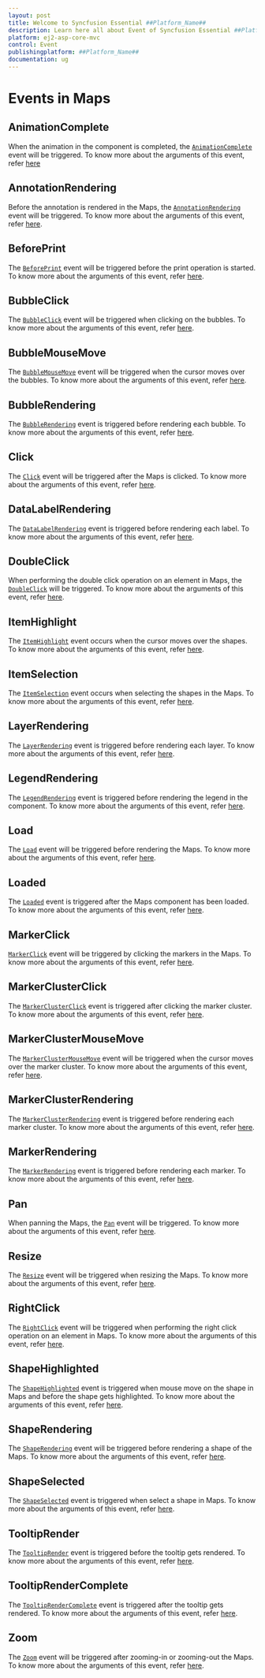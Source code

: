 ```yaml
---
layout: post
title: Welcome to Syncfusion Essential ##Platform_Name##
description: Learn here all about Event of Syncfusion Essential ##Platform_Name## widgets based on HTML5 and jQuery.
platform: ej2-asp-core-mvc
control: Event
publishingplatform: ##Platform_Name##
documentation: ug
---
```


# Events in Maps

## AnimationComplete

When the animation in the component is completed, the [`AnimationComplete`](../api/maps/#animationcomplete) event will be triggered. To know more about the arguments of this event, refer [here](../api/maps/iAnimationCompleteEventArgs/)

## AnnotationRendering

Before the annotation is rendered in the Maps, the [`AnnotationRendering`](../api/maps/#Annotationrendering) event will be triggered. To know more about the arguments of this event, refer [here](../api/maps/iAnnotationRenderingEventArgs/).

## BeforePrint

The [`BeforePrint`](../api/maps/#beforeprint) event will be triggered before the print operation is started. To know more about the arguments of this event, refer [here](../api/maps/iPrintEventArgs/).

## BubbleClick

The [`BubbleClick`](../api/maps/#bubbleclick) event will be triggered when clicking on the bubbles. To know more about the arguments of this event, refer [here](../api/maps/iBubbleClickEventArgs/).

## BubbleMouseMove

The [`BubbleMouseMove`](../api/maps/#bubblemousemove) event will be triggered when the cursor moves over the bubbles. To know more about the arguments of this event, refer [here](../api/maps/iBubbleMoveEventArgs/).

## BubbleRendering

The [`BubbleRendering`](../api/maps/#bubblerendering) event is triggered before rendering each bubble. To know more about the arguments of this event, refer [here](../api/maps/iBubbleRenderingEventArgs/).

## Click

The [`Click`](../api/maps/#click) event will be triggered after the Maps is clicked. To know more about the arguments of this event, refer [here](../api/maps/iMouseEventArgs/).

## DataLabelRendering

The [`DataLabelRendering`](../api/maps/#datalabelrendering) event is triggered before rendering each label. To know more about the arguments of this event, refer [here](../api/maps/iLabelRenderingEventArgs/).

## DoubleClick

When performing the double click operation on an element in Maps, the [`DoubleClick`](../api/maps/#doubleclick) will be triggered. To know more about the arguments of this event, refer [here](../api/maps/iMouseEventArgs/).

## ItemHighlight

The [`ItemHighlight`](../api/maps/#itemhighlight) event occurs when the cursor moves over the shapes. To know more about the arguments of this event, refer [here](../api/maps/iSelectionEventArgs/).

## ItemSelection

The [`ItemSelection`](../api/maps/#itemselection) event occurs when selecting the shapes in the Maps. To know more about the arguments of this event, refer [here](../api/maps/iSelectionEventArgs/).

## LayerRendering

The [`LayerRendering`](../api/maps/#layerrendering) event is triggered before rendering each layer. To know more about the arguments of this event, refer [here](../api/maps/iLayerRenderingEventArgs/).

## LegendRendering

The [`LegendRendering`](../api/maps/#legendrendering) event is triggered before rendering the legend in the component. To know more about the arguments of this event, refer [here](../api/maps/iLegendRenderingEventArgs/).

## Load

The [`Load`](../api/maps/#load) event will be triggered before rendering the Maps. To know more about the arguments of this event, refer [here](../api/maps/iLoadEventArgs/).

## Loaded

The [`Loaded`](/api/maps/#loaded) event is triggered after the Maps component has been loaded. To know more about the arguments of this event, refer [here](../api/maps/iLoadedEventArgs/).

## MarkerClick

[`MarkerClick`](../api/maps/#markerclick) event will be triggered by clicking the markers in the Maps. To know more about the arguments of this event, refer [here](../api/maps/iMarkerClickEventArgs/).

## MarkerClusterClick

The [`MarkerClusterClick`](../api/maps/#markerclusterclick) event is triggered after clicking the marker cluster. To know more about the arguments of this event, refer [here](../api/maps/iMarkerClusterClickEventArgs/).

## MarkerClusterMouseMove

The [`MarkerClusterMouseMove`](../api/maps/#markerclustermousemove) event will be triggered when the cursor moves over the marker cluster. To know more about the arguments of this event, refer [here](../api/maps/iMarkerClusterMoveEventArgs/).

## MarkerClusterRendering

The [`MarkerClusterRendering`](../api/maps/#markerclusterrendering) event is triggered before rendering each marker cluster. To know more about the arguments of this event, refer [here](../api/maps/#markerclusterrendering).

## MarkerRendering

The [`MarkerRendering`](../api/maps/#markerrendering) event is triggered before rendering each marker. To know more about the arguments of this event, refer [here](../api/maps/iMarkerRenderingEventArgs/).

## Pan

When panning the Maps, the [`Pan`](../api/maps/#pan) event will be triggered. To know more about the arguments of this event, refer [here](../api/maps/iMapPanEventArgs/).

## Resize

The [`Resize`](../api/maps/#resize) event will be triggered when resizing the Maps. To know more about the arguments of this event, refer [here](../api/maps/iResizeEventArgs/).

## RightClick

The [`RightClick`](../api/maps/#rightclick) event will be triggered when performing the right click operation on an element in Maps. To know more about the arguments of this event, refer [here](../api/maps/iMouseEventArgs/).

## ShapeHighlighted

The [`ShapeHighlighted`](../api/maps/#shapehighlight) event is triggered when mouse move on the shape in Maps and before the shape gets highlighted. To know more about the arguments of this event, refer [here](../api/maps/iShapeSelectedEventArgs/).

## ShapeRendering

The [`ShapeRendering`](../api/maps/#shaperendering) event will be triggered before rendering a shape of the Maps. To know more about the arguments of this event, refer [here](../api/maps/iShapeSelectedEventArgs/).

## ShapeSelected

The [`ShapeSelected`](../api/maps/#shapeselected) event is triggered when select a shape in Maps. To know more about the arguments of this event, refer [here](../api/maps/iShapeSelectedEventArgs/).

## TooltipRender

The [`TooltipRender`](../api/maps/#tooltiprender) event is triggered before the tooltip gets rendered. To know more about the arguments of this event, refer [here](../api/maps/iTooltipRenderEventArgs/).

## TooltipRenderComplete

The [`TooltipRenderComplete`](../api/maps/#tooltipRenderComplete) event is triggered after the tooltip gets rendered. To know more about the arguments of this event, refer [here](../api/maps/iTooltipRenderCompleteEventArgs/).

## Zoom

The [`Zoom`](../api/maps/#zoom) event will be triggered after zooming-in or zooming-out the Maps. To know more about the arguments of this event, refer [here](../api/maps/iMapZoomEventArgs/).